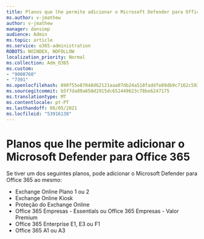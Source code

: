 ```yaml
---
title: Planos que lhe permite adicionar o Microsoft Defender para Office 365
ms.author: v-jmathew
author: v-jmathew
manager: dansimp
audience: Admin
ms.topic: article
ms.service: o365-administration
ROBOTS: NOINDEX, NOFOLLOW
localization_priority: Normal
ms.collection: Adm_O365
ms.custom:
- "9000760"
- "7391"
ms.openlocfilehash: 890f55e87048d62121aaa07db24a518faddfe89db9c7162c593ef240de83f1b2
ms.sourcegitcommit: b5f7da89a650d2915dc652449623c78be6247175
ms.translationtype: MT
ms.contentlocale: pt-PT
ms.lasthandoff: 08/05/2021
ms.locfileid: "53916138"
---
```

# <a name="plans-that-let-you-add-microsoft-defender-for-office-365"></a>Planos que lhe permite adicionar o Microsoft Defender para Office 365

Se tiver um dos seguintes planos, pode adicionar o Microsoft Defender para Office 365 ao mesmo:

- Exchange Online Plano 1 ou 2
- Exchange Online Kiosk
- Proteção do Exchange Online
- Office 365 Empresas - Essentials ou Office 365 Empresas - Valor Premium
- Office 365 Enterprise E1, E3 ou F1
- Office 365 A1 ou A3
